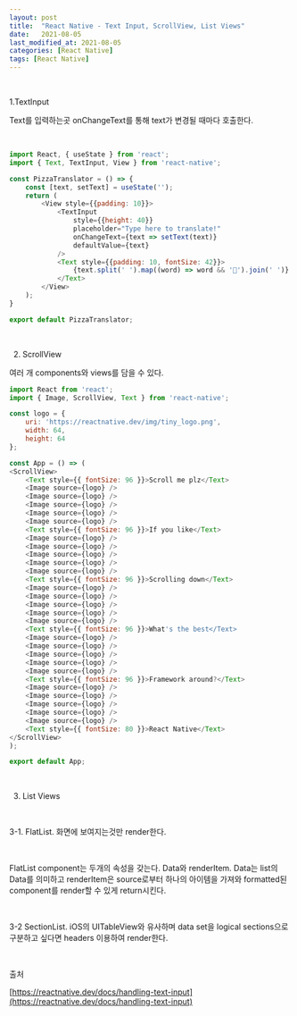 ```yaml
---
layout: post
title:  "React Native - Text Input, ScrollView, List Views"
date:   2021-08-05
last_modified_at: 2021-08-05
categories: [React Native]
tags: [React Native]
---
```


<br/>

1.TextInput

Text를 입력하는곳 onChangeText를 통해 text가 변경될 때마다 호출한다.

<br/>

```javascript
import React, { useState } from 'react';
import { Text, TextInput, View } from 'react-native';

const PizzaTranslator = () => {
    const [text, setText] = useState('');
    return (
        <View style={{padding: 10}}>
            <TextInput
                style={{height: 40}}
                placeholder="Type here to translate!"
                onChangeText={text => setText(text)}
                defaultValue={text}
            />
            <Text style={{padding: 10, fontSize: 42}}>
                {text.split(' ').map((word) => word && '🍕').join(' ')}
            </Text>
        </View>
    );
}

export default PizzaTranslator;

```

<br/>

2. ScrollView

여러 개 components와 views를 담을 수 있다.

```javascript
import React from 'react';
import { Image, ScrollView, Text } from 'react-native';

const logo = {
    uri: 'https://reactnative.dev/img/tiny_logo.png',
    width: 64,
    height: 64
};

const App = () => (
<ScrollView>
    <Text style={{ fontSize: 96 }}>Scroll me plz</Text>
    <Image source={logo} />
    <Image source={logo} />
    <Image source={logo} />
    <Image source={logo} />
    <Image source={logo} />
    <Text style={{ fontSize: 96 }}>If you like</Text>
    <Image source={logo} />
    <Image source={logo} />
    <Image source={logo} />
    <Image source={logo} />
    <Image source={logo} />
    <Text style={{ fontSize: 96 }}>Scrolling down</Text>
    <Image source={logo} />
    <Image source={logo} />
    <Image source={logo} />
    <Image source={logo} />
    <Image source={logo} />
    <Text style={{ fontSize: 96 }}>What's the best</Text>
    <Image source={logo} />
    <Image source={logo} />
    <Image source={logo} />
    <Image source={logo} />
    <Image source={logo} />
    <Text style={{ fontSize: 96 }}>Framework around?</Text>
    <Image source={logo} />
    <Image source={logo} />
    <Image source={logo} />
    <Image source={logo} />
    <Image source={logo} />
    <Text style={{ fontSize: 80 }}>React Native</Text>
</ScrollView>
);

export default App;
```

<br/>

3. List Views

<br/>

3-1. FlatList. 화면에 보여지는것만 render한다.

<br/>

FlatList  component는 두개의 속성을 갖는다. Data와 renderItem. Data는 list의
Data를 의미하고 renderItem은 source로부터 하나의 아이템을 가져와 formatted된 component를 render할 수 있게 return시킨다.

<br/>

3-2 SectionList. iOS의 UITableView와 유사하며 data set을 logical sections으로 구분하고 싶다면 headers 이용하여 render한다.

<br/>

출처

[https://reactnative.dev/docs/handling-text-input](https://reactnative.dev/docs/handling-text-input)